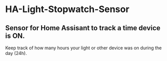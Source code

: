 # HA-Light-Stopwatch-Sensor
## Sensor for Home Assisant to track a time device is ON.
Keep track of how many hours your light or other device was on during the day (24h). 